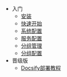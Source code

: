 <!-- _sidebar.md -->

* 入门
    * [安装](/zh-cn/install.md) <!--注意这里是相对路径-->
    * [快速开始](/ProjectDocs/Docsify使用指南.md) <!--注意这里是相对路径-->
    * [系统配置](/ProjectDocs/Typora+Docsify快速入门.md)
    * [服务配置](/ProjectDocs/Typora+Docsify快速入门.md)
    * [分组管理](/ProjectDocs/Typora+Docsify快速入门.md)
    * [分组配置](/ProjectDocs/Typora+Docsify快速入门.md)
* 晋级版
    * [Docsify部署教程](/ProjectDocs/Docsify部署教程.md)